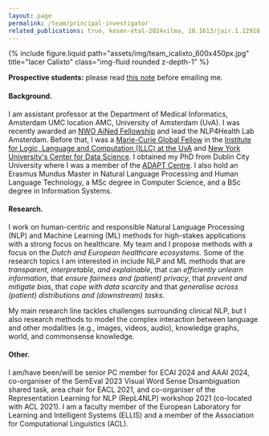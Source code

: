 ```yaml
---
layout: page
permalink: /team/principal-investigator
related_publications: true, kesen-etal-2024vilma, 10.1613/jair.1.12918, Zonneveld_2023_ICCV, 10.1007/978-3-031-34344-5_23, raganato-etal-2023-semeval, parcalabescu-etal-2022-valse
---
```


<div class="row">
    <div class="col-sm mt-3 mt-md-0"></div>
    <div class="col-sm mt-3 mt-md-0">
        {% include figure.liquid path="assets/img/team_icalixto_600x450px.jpg" title="Iacer Calixto" class="img-fluid rounded z-depth-1" %}
    </div>
    <div class="col-sm mt-3 mt-md-0"></div>
</div>
<div class="caption">
    <!-- Iacer Calixto, PhD -->
</div>

**Prospective students:** please read [this note](note-prospective-students) before emailing me.


#### Background. 
I am assistant professor at the Department of Medical Informatics, Amsterdam UMC location AMC, University of Amsterdam (UvA).
I was recently awarded an [NWO AiNed Fellowship](https://www.amsterdamumc.org/en/spotlight/building-models-to-enable-greater-use-of-ai-in-the-health-care-system.htm) and lead the NLP4Health Lab Amsterdam.
Before that, I was a [Marie-Curie Global Fellow](https://cordis.europa.eu/project/id/838188) in the [Institute for Logic, Language and Computation (ILLC) at the UvA](https://www.illc.uva.nl/) and [New York University's Center for Data Science](https://wp.nyu.edu/ml2/).
I obtained my PhD from Dublin City University where I was a member of the [ADAPT Centre](https://www.adaptcentre.ie/).
I also hold an Erasmus Mundus Master in Natural Language Processing and Human Language Technology, a MSc degree in Computer Science, and a BSc degree in Information Systems.


#### Research. 
I work on human-centric and responsible Natural Language Processing (NLP) and Machine Learning (ML) methods for high-stakes applications with a strong focus on healthcare.
My team and I propose methods with a focus on the *Dutch and European healthcare ecosystems*.
Some of the research topics I am interested in include NLP and ML methods that are *transparent, interpretable, and explainable*, that can *efficiently unlearn information*, that *ensure fairness and (patient) privacy*, that *prevent and mitigate bias*, that *cope with data scarcity* and that *generalise across (patient) distributions and (downstream) tasks*.

My main research line tackles challenges surrounding clinical NLP, but I also research methods to model the complex interaction between language and other modalities (e.g., images, videos, audio), knowledge graphs, world, and commonsense knowledge.

<!--
#### Teaching and Supervision. 
You can find more about my current teaching and PhD supervision here.
 -->

#### Other. 
I am/have been/will be senior PC member for ECAI 2024 and AAAI 2024, co-organiser of the SemEval 2023 Visual Word Sense Disambiguation shared task, area chair for EACL 2021, and co-organiser of the Representation Learning for NLP (RepL4NLP) workshop 2021 (co-located with ACL 2021). I am a faculty member of the European Laboratory for Learning and Intelligent Systems (ELLIS) and a member of the Association for Computational Linguistics (ACL).

